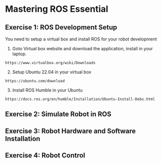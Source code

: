 # Mastering ROS Essential
## Exercise 1: ROS Development Setup
You need to setup a virtual box and install ROS for your robot development
1. Goto Virtual box website and download the application, install in your laptop.
```
https://www.virtualbox.org/wiki/Downloads
```
2. Setup Ubuntu 22.04 in your virtual box
```
https://ubuntu.com/download
```
3. Install ROS Humble in your Ubuntu
```
https://docs.ros.org/en/humble/Installation/Ubuntu-Install-Debs.html
```
## Exercise 2: Simulate Robot in ROS
## Exercise 3: Robot Hardware and Software Installation
## Exercise 4: Robot Control
